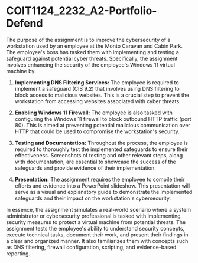 # COIT1124_2232_A2-Portfolio-Defend

The purpose of the assignment is to improve the cybersecurity of a workstation used by an employee at the Monto Caravan and Cabin Park. The employee's boss has tasked them with implementing and testing a safeguard against potential cyber threats. Specifically, the assignment involves enhancing the security of the employee's Windows 11 virtual machine by:

1. **Implementing DNS Filtering Services:** The employee is required to implement a safeguard (CIS 9.2) that involves using DNS filtering to block access to malicious websites. This is a crucial step to prevent the workstation from accessing websites associated with cyber threats.

2. **Enabling Windows 11 Firewall:** The employee is also tasked with configuring the Windows 11 firewall to block outbound HTTP traffic (port 80). This is aimed at preventing potential malicious communication over HTTP that could be used to compromise the workstation's security.

3. **Testing and Documentation:** Throughout the process, the employee is required to thoroughly test the implemented safeguards to ensure their effectiveness. Screenshots of testing and other relevant steps, along with documentation, are essential to showcase the success of the safeguards and provide evidence of their implementation.

4. **Presentation:** The assignment requires the employee to compile their efforts and evidence into a PowerPoint slideshow. This presentation will serve as a visual and explanatory guide to demonstrate the implemented safeguards and their impact on the workstation's cybersecurity.

In essence, the assignment simulates a real-world scenario where a system administrator or cybersecurity professional is tasked with implementing security measures to protect a virtual machine from potential threats. The assignment tests the employee's ability to understand security concepts, execute technical tasks, document their work, and present their findings in a clear and organized manner. It also familiarizes them with concepts such as DNS filtering, firewall configuration, scripting, and evidence-based reporting.
